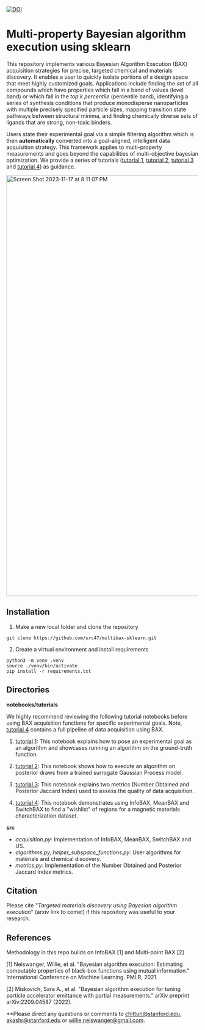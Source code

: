 [![DOI](https://zenodo.org/badge/DOI/10.5281/zenodo.10233974.svg)](https://doi.org/10.5281/zenodo.10233974)

# Multi-property Bayesian algorithm execution using sklearn

This repository implements various Bayesian Algorithm Execution (BAX) acquisition strategies for precise, targeted chemical and materials discovery. It enables a user to quickly isolate portions of a design space that meet highly customized goals. Applications include finding the _set_ of all compounds which have properties which fall in a band of values (level band) or which fall in the _top k percentile_ (percentile band), identifying a series of synthesis conditions that produce monodisperse nanoparticles with multiple precisely specified particle sizes, mapping transition state pathways between structural minima, and finding chemically diverse sets of ligands that are strong, non-toxic binders.

Users state their experimental goal via a simple filtering algorithm which is then **automatically** converted into a goal-aligned, intelligent data acquisition strategy. This framework applies to multi-property measurements and goes beyond the capabilities of multi-objective bayesian optimization. We provide a series of tutorials ([tutorial 1](notebooks/tutorials/tutorial_1_expressing_a_goal_as_an_algorithm.ipynb), [tutorial 2](notebooks/tutorials/tutorial_2_algorithm_execution_surrogate_model.ipynb), [tutorial 3](notebooks/tutorials/tutorial_3_defining_metrics.ipynb) and [tutorial 4](notebooks/tutorials/tutorial_4_data_acquisition_using_BAX.ipynb)) as guidance. 

<img width="1103" alt="Screen Shot 2023-11-17 at 8 11 07 PM" src="https://github.com/src47/sklearn-bax/assets/39596225/beeb53e1-bbe6-47c8-89a4-fefb510143a9">

## Installation

1) Make a new local folder and clone the repository

```
git clone https://github.com/src47/multibax-sklearn.git
```

2) Create a virtual environment and install requirements

```
python3 -m venv .venv
source ./venv/bin/activate
pip install -r requirements.txt
```

## Directories

**notebooks/tutorials** 

We highly recommend reviewing the following tutorial notebooks before using BAX acquisition functions for specific experimental goals. Note, [tutorial 4](notebooks/tutorials/tutorial_4_data_acquisition_using_BAX.ipynb) contains a full pipeline of data acquisition using BAX. 

1) [tutorial 1](notebooks/tutorials/tutorial_1_expressing_a_goal_as_an_algorithm.ipynb): This notebook explains how to pose an experimental goal as an algorithm and showcases running an algorithm on the ground-truth function.

2) [tutorial 2](notebooks/tutorials/tutorial_2_algorithm_execution_surrogate_model.ipynb): This notebook shows how to execute an algorithm on posterior draws from a trained surrogate Gaussian Process model. 

3) [tutorial 3](notebooks/tutorials/tutorial_3_defining_metrics.ipynb): This notebook explains two metrics (Number Obtained and Posterior Jaccard Index) used to assess the quality of data acquisition. 

4) [tutorial 4](notebooks/tutorials/tutorial_4_data_acquisition_using_BAX.ipynb): This notebook demonstrates using InfoBAX, MeanBAX and SwitchBAX to find a "wishlist" of regions for a magnetic materials characterization dataset. 


**src** 

- *acquisition.py*: Implementation of InfoBAX, MeanBAX, SwitchBAX and US. 
- *algorithms.py, helper_subspace_functions.py*: User algorithms for materials and chemical discovery. 
- *metrics.py*: Implementation of the Number Obtained and Posterior Jaccard Index metrics. 

## Citation

Please cite "_Targeted materials discovery using Bayesian algorithm execution_" (arxiv link to come!) if this repository was useful to your research.

## References

Methodology in this repo builds on InfoBAX [1] and Multi-point BAX [2]

[1] Neiswanger, Willie, et al. "Bayesian algorithm execution: Estimating computable properties of black-box functions using mutual information." International Conference on Machine Learning. PMLR, 2021.

[2] Miskovich, Sara A., et al. "Bayesian algorithm execution for tuning particle accelerator emittance with partial measurements." arXiv preprint arXiv:2209.04587 (2022).

**Please direct any questions or comments to chitturi@stanford.edu, akashr@stanford.edu or willie.neiswanger@gmail.com. 
